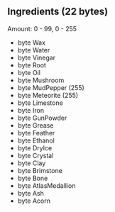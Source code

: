 ## Ingredients (22 bytes)

Amount: 0 - 99, 0 - 255

* byte Wax
* byte Water
* byte Vinegar
* byte Root
* byte Oil
* byte Mushroom
* byte MudPepper (255)
* byte Meteorite (255)
* byte Limestone
* byte Iron
* byte GunPowder
* byte Grease
* byte Feather
* byte Ethanol
* byte DryIce
* byte Crystal
* byte Clay
* byte Brimstone
* byte Bone
* byte AtlasMedallion
* byte Ash
* byte Acorn
